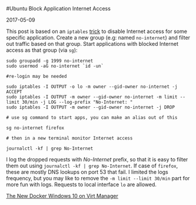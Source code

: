 #Ubuntu Block Application Internet Access

2017-05-09

<!--- tags: linux -->

This post is based on an `iptables` [trick](https://ubuntuforums.org/archive/index.php/t-1188099.html) to disable Internet access for some specific application. Create a new group (e.g: named `no-internet`) and filter out traffic based on that group. Start applications with blocked Internet access as that group (via `sg`):

```
sudo groupadd -g 1999 no-internet
sudo usermod -aG no-internet `id -un`

#re-login may be needed

sudo iptables -I OUTPUT -o lo -m owner --gid-owner no-internet -j ACCEPT
sudo iptables -I OUTPUT -m owner --gid-owner no-internet -m limit --limit 30/min -j LOG --log-prefix "No-Internet: "
sudo iptables -I OUTPUT -m owner --gid-owner no-internet -j DROP

# use sg command to start apps, you can make an alias out of this

sg no-internet firefox

# then in a new terminal monitor Internet access

journalctl -kf | grep No-Internet
```

I log the dropped requests with *No-Internet* prefix, so that it is easy to filter them out using `journalctl -kf | grep No-Internet`. If case of `firefox`, these are mostly DNS lookups on port 53 that fail. I limited the logs frequency, but you may like to remove the `-m limit --limit 30/min` part for more fun with logs. Requests to local interface `lo` are allowed.

<ins class='nfooter'><a rel='prev' id='fprev' href='#blog/2017/2017-05-16-The-New-Docker.md'>The New Docker</a> <a rel='next' id='fnext' href='#blog/2017/2017-05-07-Windows-10-on-Virt-Manager.md'>Windows 10 on Virt Manager</a></ins>
